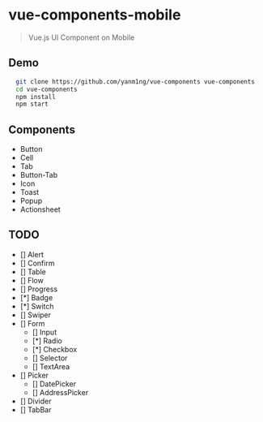 # vue-components-mobile

> Vue.js UI Component on Mobile

## Demo

```bash
  git clone https://github.com/yanm1ng/vue-components vue-components
  cd vue-components
  npm install
  npm start
```

## Components

* Button
* Cell
* Tab
* Button-Tab
* Icon
* Toast
* Popup
* Actionsheet

## TODO

* [] Alert
* [] Confirm
* [] Table
* [] Flow
* [] Progress
* [*] Badge
* [*] Switch
* [] Swiper
* [] Form
  * [] Input
  * [*] Radio
  * [*] Checkbox
  * [] Selector
  * [] TextArea
* [] Picker
  * [] DatePicker
  * [] AddressPicker
* [] Divider
* [] TabBar